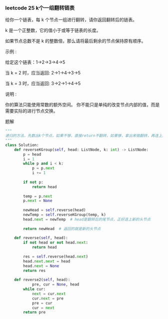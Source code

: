 ### leetcode 25 k个一组翻转链表

给你一个链表，每 k 个节点一组进行翻转，请你返回翻转后的链表。

k 是一个正整数，它的值小于或等于链表的长度。

如果节点总数不是 k 的整数倍，那么请将最后剩余的节点保持原有顺序。

示例 :

给定这个链表：1->2->3->4->5

当 k = 2 时，应当返回: 2->1->4->3->5

当 k = 3 时，应当返回: 3->2->1->4->5

说明 :

你的算法只能使用常数的额外空间。
你不能只是单纯的改变节点内部的值，而是需要实际的进行节点交换。

题解

~~~python
"""
递归的方法，先数出k个节点，如果不够，直接return不翻转，如果够，拿出来做翻转，再连上后头节点递归的结果。
"""
class Solution:
    def reverseKGroup(self, head: ListNode, k: int) -> ListNode:
        p = head
        i = 1
        while p and i < k:
            p = p.next
            i += 1
        
        if not p:
            return head
        
        temp = p.next
        p.next = None
        
        newHead = self.reverse(head)
        newTemp = self.reverseKGroup(temp, k)
        head.next = newTemp  # head是翻转后的尾节点，正好连上新的头节点
        
        return newHead  # 返回的就是新的头节点
    
    def reverse(self, head):
        if not head or not head.next:
            return head
        
        res = self.reverse(head.next)
        head.next.next = head
        head.next = None
        return res
   
  	def reverse2(self, head):
  			pre, cur = None, head
        while cur:
          	next = cur.next
            cur.next = pre
            pre = cur
            cur = next
        return pre
~~~

